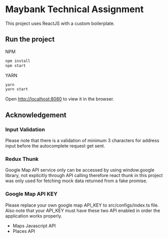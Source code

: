 # Maybank Technical Assignment

This project uses ReactJS with a custom boilerplate.

## Run the project

NPM
```sh
npm install
npm start
```

YARN
```sh
yarn
yarn start
```

Open [http://localhost:8080](http://localhost:8080) to view it in the browser.

## Acknowledgement

### Input Validation

Please note that there is a validation of minimum 3 characters for address input before the autocomplete request get sent.

### Redux Thunk

Google Map API service only can be accessed by using window.google library, not explicitly through API calling therefore react thunk in this project was only used for fetching mock data returned from a fake promise.

### Google Map API KEY

Please replace your own google map API_KEY to src/configs/index.ts file. Also note that your API_KEY must have these two API enabled in order the application works properly.

- Maps Javascript API
- Places API


